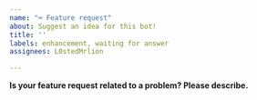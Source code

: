 ```yaml
---
name: "⌨️ Feature request"
about: Suggest an idea for this bot!
title: ''
labels: enhancement, waiting for answer
assignees: L0stedMrlion

---
```


**Is your feature request related to a problem? Please describe.**
